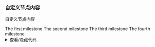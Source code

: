 ### 自定义节点内容

自定义节点内容

<div class="cell-demo vp-raw">
  <yc-timeline>
    <yc-timeline-item
      label="2017-03-10"
      dotColor="#00B42A">
      The first milestone
    </yc-timeline-item>
    <yc-timeline-item label="2018-05-22">The second milestone</yc-timeline-item>
    <yc-timeline-item
      label="2020-06-22"
      dotColor="#F53F3F">
      The third milestone
      <IconExclamationCircleFill
        :style="{ color: 'F53F3F', fontSize: '12px', marginLeft: '4px' }" />
    </yc-timeline-item>
    <yc-timeline-item
      label="2020-09-30"
      dotColor="#C9CDD4">
      The fourth milestone
    </yc-timeline-item>
  </yc-timeline>
</div>

<details>
<summary>查看/隐藏代码</summary>

```vue
<template>
  <yc-timeline>
    <yc-timeline-item
      label="2017-03-10"
      dotColor="#00B42A">
      The first milestone
    </yc-timeline-item>
    <yc-timeline-item label="2018-05-22">The second milestone</yc-timeline-item>
    <yc-timeline-item
      label="2020-06-22"
      dotColor="#F53F3F">
      The third milestone
      <IconExclamationCircleFill
        :style="{ color: 'F53F3F', fontSize: '12px', marginLeft: '4px' }" />
    </yc-timeline-item>
    <yc-timeline-item
      label="2020-09-30"
      dotColor="#C9CDD4">
      The fourth milestone
    </yc-timeline-item>
  </yc-timeline>
</template>
```

</details>
